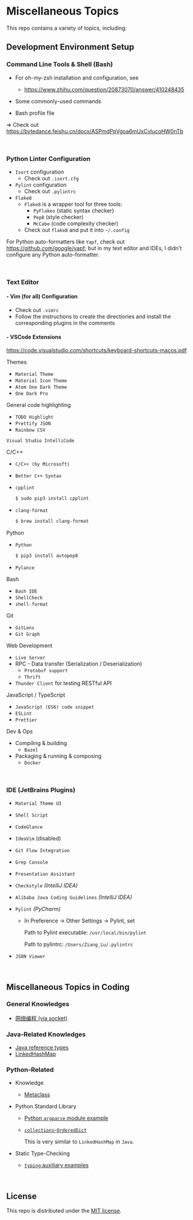 # Miscellaneous Topics

This repo contains a variety of topics, including:

## Development Environment Setup

### Command Line Tools & Shell (Bash)

* For oh-my-zsh installation and configuration, see

  * https://www.zhihu.com/question/20873070/answer/410248435
* Some commonly-used commands
* Bash profile file

=> Check out https://bytedance.feishu.cn/docx/ASPmdPpVgoa6mUxCvlucoHW0nTb

<br>

### Python Linter Configuration

* `Isort` configuration
  * Check out `.isort.cfg`
* `Pylint` configuration
  * Check out `.pylintrc`
* `Flake8`
  * `Flake8` is a wrapper tool for three tools:
    * `PyFlakes` (static syntax checker)
    * `Pep8` (style checker)
    * `McCabe` (code complexity checker)
  * Check out `flake8` and put it into `~/.config`

For Python auto-formatters like `Yapf`, check out https://github.com/google/yapf; but in my text editor and IDEs, I didn't configure any Python auto-formatter.

<br>

### Text Editor

#### - Vim   (for all)   Configuration

* Check out `.vimrc`
* Follow the instructions to create the directiories and install the corresponding plugins in the comments



#### - VSCode Extensions

https://code.visualstudio.com/shortcuts/keyboard-shortcuts-macos.pdf

Themes
  * `Material Theme`
  * `Material Icon Theme`
  * `Atom One Dark Theme`
  * `One Dark Pro`

General code highlighting
  * `TODO Highlight`
  * `Prettify JSON`
  * `Rainbow CSV`

`Visual Studio IntelliCode`

C/C++
* `C/C++ (by Microsoft)`
* `Better C++ Syntax`
* `cpplint`
  ```bash
  $ sudo pip3 install cpplint
  ```

* `clang-format`
  ```bash
  $ brew install clang-format
  ```


Python
* `Python`

  ```bash
  $ pip3 install autopep8
  ```

* `Pylance`

Bash

* `Bash IDE`
* `ShellCheck`
* `shell-format`

Git

  * `GitLens`
  * `Git Graph`

Web Development

* `Live Server`
* RPC - Data transfer (Serialization / Deserialization)
  * `Protobuf support`
  * `Thrift`
* `Thunder Client` for testing RESTful API

JavaScript / TypeScript

* `JavaScript (ES6) code snippet`
* `ESLint`
* `Prettier`

Dev & Ops

* Compiling & building
  * `Bazel`
* Packaging & running & composing
  * `Docker`

<br>

### IDE (JetBrains Plugins)

* `Material Theme UI`

* `Shell Script`

* `CodeGlance`

* `IdeaVim` (disabled)

* `Git Flow Integration`

* `Grep Console`

* `Presentation Assistant`

* `Checkstyle`   *(IntelliJ IDEA)*

* `Alibaba Java Coding Guidelines`   *(IntelliJ IDEA)*

* `Pylint`   *(PyCharm)*

  * In Preference -> Other Settings -> Pylint, set

    Path to Pylint executable: `/usr/local/bin/pylint`

    Path to pylintrc: `/Users/Ziang_Lu/.pylintrc`

* `JSON Viewer`

<br>

## Miscellaneous Topics in Coding

### General Knowledges

* <a href="https://github.com/Ziang-Lu/Miscellaneous/blob/master/%E7%BD%91%E7%BB%9C%E7%BC%96%E7%A8%8B/%E7%BD%91%E7%BB%9C%E7%BC%96%E7%A8%8B.md">网络编程 (via socket)</a>

### Java-Related Knowledges

* <a href="https://github.com/Ziang-Lu/Miscellaneous/blob/master/Java-Related/Java%20Reference%20Types.md">Java reference types</a>
* <a href="https://github.com/Ziang-Lu/Miscellaneous/blob/master/Java-Related/LinkedHashMap">LinkedHashMap</a>

### Python-Related

* Knowledge

  * <a href="https://github.com/Ziang-Lu/Miscellaneous/tree/master/Python-Related/Knowledge/Metaclass">Metaclass</a>
* Python Standard Library

  * <a href="https://github.com/Ziang-Lu/Miscellaneous/blob/master/Python-Related/Python%20Standard%20Library/argparse_demo.py">Python `argparse` module example</a>

  * <a href="https://github.com/Ziang-Lu/Miscellaneous/tree/master/Python-Related/Python%20Standard%20Library/collections-OrderedDict">`collections`-`OrderedDict`</a>

    This is very similar to `LinkedHashMap` in `Java`.

* Static Type-Checking

  * <a href="https://github.com/Ziang-Lu/Miscellaneous/blob/master/Python-Related/Static%20Type-Checking.md">`typing` auxiliary examples</a>

<br>

## License

 This repo is distributed under the <a href="https://github.com/Ziang-Lu/Miscellaneous/blob/master/LICENSE">MIT license</a>.

